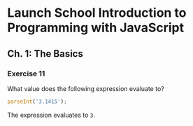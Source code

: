 # Launch School Introduction to Programming with JavaScript

## Ch. 1: The Basics

### Exercise 11

What value does the following expression evaluate to?
```js
parseInt('3.1415');
```

The expression evaluates to `3`.